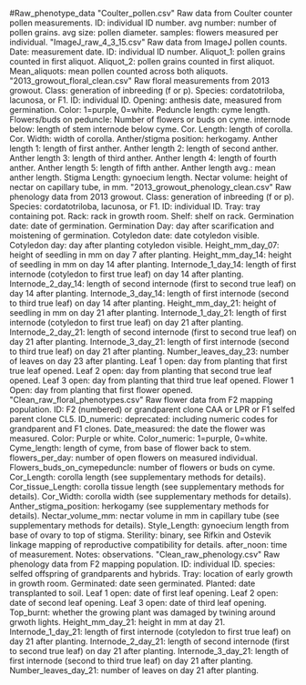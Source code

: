 #Raw_phenotype_data
"Coulter_pollen.csv" Raw data from Coulter counter pollen measurements. ID: individual ID number. avg number: number of pollen grains. avg size: pollen diameter. samples: flowers measured per individual.
"ImageJ_raw_4_3_15.csv" Raw data from ImageJ pollen counts. Date: measurement date. ID:  individual ID number. Aliquot_1: pollen grains counted in first aliquot. Aliquot_2: pollen grains counted in first aliquot. Mean_aliquots: mean pollen counted across both aliquots.
"2013_growout_floral_clean.csv" Raw floral measurements from 2013 growout. Class: generation of inbreeding (f or p). Species: cordatotriloba, lacunosa, or F1. ID: individual ID. Opening: anthesis date, measured from germination. Color: 1=purple, 0=white. Peduncle length: cyme length. Flowers/buds on peduncle: Number of flowers or buds on cyme. internode below: length of stem internode below cyme. Cor. Length: length of corolla. Cor. Width: width of corolla. Anther/stigma position: herkogamy. Anther length 1: length of first anther.	Anther length 2: length of second anther. Anther length 3: length of third anther. Anther length 4: length of fourth anther. Anther length 5: length of fifth anther.	 Anther length avg.: mean anther length. Stigma Length: gynoecium length. Nectar volume: height of nectar on capillary tube, in mm.
"2013_growout_phenology_clean.csv" Raw phenology data from 2013 growout. Class: generation of inbreeding (f or p). Species: cordatotriloba, lacunosa, or F1. ID: individual ID. Tray: tray containing pot.	Rack: rack in growth room.	Shelf: shelf on rack.	Germination date: date of germination.	Germination Day: day after scarification and moistening of germination.	Cotyledon date: date cotyledon visible. Cotyledon day: day after planting cotyledon visible. Height_mm_day_07: height of seedling in mm on day 7 after planting. Height_mm_day_14: height of seedling in mm on day 14 after planting. Internode_1_day_14: length of first internode (cotyledon to first true leaf) on day 14 after planting. Internode_2_day_14: length of second internode (first to second true leaf) on day 14 after planting. Internode_3_day_14: length of first internode (second to third true leaf) on day 14 after planting. Height_mm_day_21: height of seedling in mm on day 21 after planting. Internode_1_day_21: length of first internode (cotyledon to first true leaf) on day 21 after planting. Internode_2_day_21: length of second internode (first to second true leaf) on day 21 after planting. Internode_3_day_21: length of first internode (second to third true leaf) on day 21 after planting. Number_leaves_day_23: number of leaves on day 23 after planting.	Leaf 1 open: day from planting that first true leaf opened. Leaf 2 open: day from planting that second true leaf opened. Leaf 3 open: day from planting that third true leaf opened. Flower 1 Open: day from planting that first flower opened.
"Clean_raw_floral_phenotypes.csv" Raw flower data from F2 mapping population. ID: F2 (numbered) or grandparent clone CAA or LPR or F1 selfed parent clone CL5. ID_numeric: deprecated: including numeric codes for grandparent and F1 clones. Date_measured: the date the flower was measured. Color: Purple or white. Color_numeric: 1=purple, 0=white. Cyme_length: length of cyme, from base of flower back to stem. flowers_per_day: number of open flowers on measured individual. Flowers_buds_on_cymepeduncle: number of flowers or buds on cyme. Cor_Length: corolla length (see supplementary methods for details). Cor_tissue_Length: corolla tissue length (see supplementary methods for details). Cor_Width: corolla width (see supplementary methods for details). Anther_stigma_position: herkogamy (see supplementary methods for details). Nectar_volume_mm: nectar volume in mm in capillary tube (see supplementary methods for details). Style_Length: gynoecium length from base of ovary to top of stigma. Sterility: binary, see Rifkin and Ostevik linkage mapping of reproductive compatibility for details. after_noon: time of measurement. Notes: observations.
"Clean_raw_phenology.csv" Raw phenology data from F2 mapping population. ID: individual ID. species: selfed offspring of grandparents and hybrids. Tray: location of early growth in growth room. Germinated: date seen germinated. Planted: date transplanted to soil. Leaf 1 open: date of first leaf opening. Leaf 2 open: date of second leaf opening. Leaf 3 open: date of third leaf opening. Top_burnt: whether the growing plant was damaged by twining around grwoth lights. Height_mm_day_21: height in mm at day 21.  Internode_1_day_21: length of first internode (cotyledon to first true leaf) on day 21 after planting. Internode_2_day_21: length of second internode (first to second true leaf) on day 21 after planting. Internode_3_day_21: length of first internode (second to third true leaf) on day 21 after planting. Number_leaves_day_21: number of leaves on day 21 after planting.
